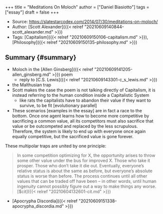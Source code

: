 +++
title = "Meditations On Moloch"
author = ["Daniel Biasiotto"]
tags = ["essay"]
draft = false
+++

-   Source: <https://slatestarcodex.com/2014/07/30/meditations-on-moloch/>
-   Author: [Scott Alexander]({{< relref "20210609140844-scott_alexander.md" >}})
-   Tags: [Capitalism]({{< relref "20210609150106-capitalism.md" >}}), [Philosophy]({{< relref "20210609150135-philosophy.md" >}})


## Summary {#summary}

-   Moloch in the [Allen Ginsberg]({{< relref "20210609141205-allen_ginsberg.md" >}}) poem
    -   reply to [C.S. Lewis]({{< relref "20210609143301-c_s_lewis.md" >}})
-   the Malthusian trap
-   Scott makes the case the poem is not talking directly of Capitalism, it is instead referring to the human condition inside a Capitalistic System
    -   like rats the  capitalists have to abandon their value if they want to survive, to be fit [evolutionary parallel]
-   These scenarios [examples in the essay] are in fact a race to the bottom. Once one agent learns how to become more competitive by sacrificing a common value, all its competitors must also sacrifice that value or be outcompeted and replaced by the less scrupulous. Therefore, the system is likely to end up with everyone once again equally competitive, but the sacrificed value is gone forever.

These multipolar traps are united by one principle:

> In some competition optimizing for X, the opportunity arises to throw some other value under the bus for improved X. Those who take it prosper. Those who don’t take it die out. Eventually, everyone’s relative status is about the same as before, but everyone’s absolute status is worse than before. The process continues until all other values that can be traded off have been – in other words, until human ingenuity cannot possibly figure out a way to make things any worse. [$cit]({{< relref "20210604132601-cit.md" >}})

-   [Apocrypha Discordia]({{< relref "20210609151338-apocrypha_discordia.md" >}})
